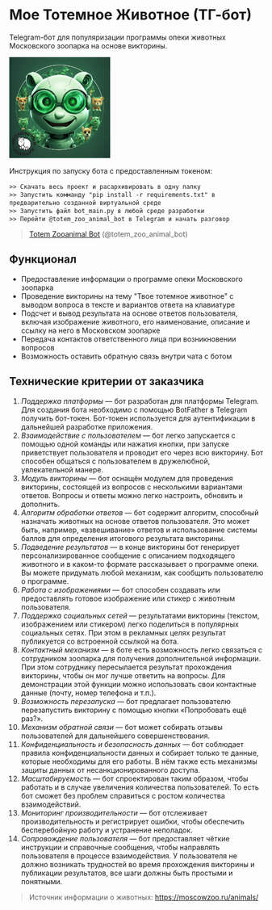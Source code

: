 # Мое Тотемное Животное (ТГ-бот)

Telegram-бот для популяризации программы опеки животных Московского зоопарка на основе викторины.

<img src="https://github.com/juliakarabasova/totem_zooanimal_bot/blob/main/zoo_botpic.jpg" width="200" height="200">


Инструкция по запуску бота с предоставленным токеном:

```
>> Скачать весь проект и расархивировать в одну папку
>> Запустить комманду "pip install -r requirements.txt" в предварительно созданной виртуальной среде
>> Запустить файл bot_main.py в любой среде разработки
>> Перейти @totem_zoo_animal_bot в Telegram и начать разговор
```

> [Totem Zooanimal Bot](https://t.me/totem_zoo_animal_bot) (@totem_zoo_animal_bot)

## Функционал

* Предоставление информации о программе опеки Московского зоопарка
* Проведение викторины на тему "Твое тотемное животное" с выводом вопроса в тексте и вариантов ответа на клавиатуре
* Подсчет и вывод результата на основе ответов пользователя, включая изображение животного, его наименование, описание и ссылку на него в Московском зоопарке
* Передача контактов ответственного лица при возникновении вопросов
* Возможность оставить обратную связь внутри чата с ботом

## Технические критерии от заказчика

1. _Поддержка платформы_ — бот разработан для платформы Telegram. Для создания бота необходимо с помощью BotFather в Telegram получить бот-токен. Бот-токен используется для аутентификации в дальнейшей разработке приложения. 
2. _Взаимодействие с пользователем_ — бот легко запускается с помощью одной команды или нажатия кнопки, при запуске приветствует пользователя и проводит его через всю викторину. Бот способен общаться с пользователем в дружелюбной, увлекательной манере. 
3. _Модуль викторины_ — бот оснащён модулем для проведения викторины, состоящей из вопросов с несколькими вариантами ответов. Вопросы и ответы можно легко настроить, обновить и дополнить. 
4. _Алгоритм обработки ответов_ — бот содержит алгоритм, способный назначать животных на основе ответов пользователя. Это может быть, например, «взвешивание» ответов и использование системы баллов для определения итогового результата викторины. 
5. _Подведение результатов_ — в конце викторины бот генерирует персонализированное сообщение с описанием подходящего животного и в каком-то формате рассказывает о программе опеки. Вы можете придумать любой механизм, как сообщить пользователю о программе. 
6. _Работа с изображениями_ — бот способен создавать или предоставлять готовое изображение или стикер с животным пользователя. 
7. _Поддержка социальных сетей_ — результатами викторины (текстом, изображением или стикером) легко поделиться в популярных социальных сетях. При этом в рекламных целях результат публикуется со встроенной ссылкой на бота. 
8. _Контактный механизм_ — в боте есть возможность легко связаться с сотрудником зоопарка для получения дополнительной информации. При этом сотруднику пересылается результат прохождения викторины, чтобы он мог лучше ответить на вопросы. Для демонстрации этой функции можно использовать свои контактные данные (почту, номер телефона и т.п.). 
9. _Возможность перезапуска_ — бот предлагает пользователю перезапустить викторину с помощью кнопки «Попробовать ещё раз?». 
10. _Механизм обратной связи_ — бот может собирать отзывы пользователей для дальнейшего совершенствования. 
11. _Конфиденциальность и безопасность данных_ — бот соблюдает правила конфиденциальности данных и собирает только те данные, которые необходимы для его работы. В нём также есть механизмы защиты данных от несанкционированного доступа. 
12. _Масштабируемость_ — бот спроектирован таким образом, чтобы работать и в случае увеличения количества пользователей. То есть бот сможет без проблем справиться с ростом количества взаимодействий. 
13. _Мониторинг производительности_ — бот отслеживает производительность и регистрирует ошибки, чтобы обеспечить бесперебойную работу и устранение неполадок. 
14. _Сопровождение пользователя_ — бот предоставляет чёткие инструкции и справочные сообщения, чтобы направлять пользователя в процессе взаимодействия. У пользователя не должно возникать трудностей во время прохождения викторины и публикации результатов, все шаги должны быть простыми и понятными.


> Источник информации о животных: https://moscowzoo.ru/animals/